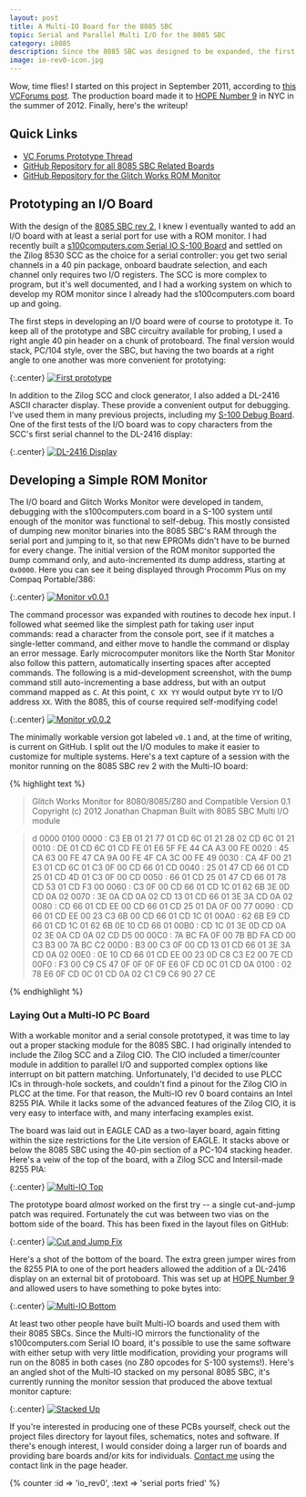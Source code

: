 ```yaml
---
layout: post
title: A Multi-IO Board for the 8085 SBC
topic: Serial and Parallel Multi I/O for the 8085 SBC
category: i8085
description: Since the 8085 SBC was designed to be expanded, the first step was in building an I/O board. This board includes an Intel 8255 PIA for parallel I/O and Zilog 8530 SCC for dual serial channels. With the Glitch Works Monitor, it provides a basic, usable 8085 system.
image: io-rev0-icon.jpg
---
```


Wow, time flies! I started on this project in September 2011, according to [this VCForums post](http://www.vcfed.org/forum/showthread.php?27202-8085-SBC-Monitor-It-Begins!). The production board made it to [HOPE Number 9](http://www.hopenumbernine.net/) in NYC in the summer of 2012. Finally, here's the writeup!

## Quick Links

* [VC Forums Prototype Thread](http://www.vcfed.org/forum/showthread.php?27202-8085-SBC-Monitor-It-Begins!)
* [GitHub Repository for all 8085 SBC Related Boards](https://github.com/glitchwrks/8085_sbc)
* [GitHub Repository for the Glitch Works ROM Monitor](https://github.com/chapmajs/glitchworks_monitor)

## Prototyping an I/O Board

With the design of the [8085 SBC rev 2](/2011/10/29/sbc-rev-2), I knew I eventually wanted to add an I/O board with at least a serial port for use with a ROM monitor. I had recently built a [s100computers.com Serial IO S-100 Board](http://www.s100computers.com/My%20System%20Pages/Serial%20IO%20Board/Serial%20IO%20Board.htm) and settled on the Zilog 8530 SCC as the choice for a serial controller: you get two serial channels in a 40 pin package, onboard baudrate selection, and each channel only requires two I/O registers. The SCC is more complex to program, but it's well documented, and I had a working system on which to develop my ROM monitor since I already had the s100computers.com board up and going.

The first steps in developing an I/O board were of course to prototype it. To keep all of the prototype and SBC circuitry available for probing, I used a right angle 40 pin header on a chunk of protoboard. The final version would stack, PC/104 style, over the SBC, but having the two boards at a right angle to one another was more convenient for prototying:

{:.center}
[![First prototype](/images/8085/io_rev0/scaled/prototype.jpg)](/images/8085/io_rev0/prototype.jpg)

In addition to the Zilog SCC and clock generator, I also added a DL-2416 ASCII character display. These provide a convenient output for debugging. I've used them in many previous projects, including my [S-100 Debug Board](/2011/09/01/debug-board). One of the first tests of the I/O board was to copy characters from the SCC's first serial channel to the DL-2416 display:

{:.center}
[![DL-2416 Display](/images/8085/io_rev0/scaled/8085output.jpg)](/images/8085/io_rev0/8085output.jpg)

## Developing a Simple ROM Monitor

The I/O board and Glitch Works Monitor were developed in tandem, debugging with the s100computers.com board in a S-100 system until enough of the monitor was functional to self-debug. This mostly consisted of dumping new monitor binaries into the 8085 SBC's RAM through the serial port and jumping to it, so that new EPROMs didn't have to be burned for every change. The initial version of the ROM monitor supported the `D`ump command only, and auto-incremented its dump address, starting at `0x0000`. Here you can see it being displayed through Procomm Plus on my Compaq Portable/386:

{:.center}
[![Monitor v0.0.1](/images/8085/io_rev0/scaled/monitor.jpg)](/images/8085/io_rev0/monitor.jpg)

The command processor was expanded with routines to decode hex input. I followed what seemed like the simplest path for taking user input commands: read a character from the console port, see if it matches a single-letter command, and either move to handle the command or display an error message. Early microcomputer monitors like the North Star Monitor also follow this pattern, automatically inserting spaces after accepted commands. The following is a mid-development screenshot, with the `D`ump command still auto-incrementing a base address, but with an output command mapped as `C`. At this point, `C XX YY` would output byte `YY` to I/O address `XX`. With the 8085, this of course required self-modifying code!

{:.center}
[![Monitor v0.0.2](/images/8085/io_rev0/scaled/monitor2.jpg)](/images/8085/io_rev0/monitor2.jpg)

The minimally workable version got labeled `v0.1` and, at the time of writing, is current on GitHub. I split out the I/O modules to make it easier to customize for multiple systems. Here's a text capture of a session with the monitor running on the 8085 SBC rev 2 with the Multi-IO board:

{% highlight text %}
>Glitch Works Monitor for 8080/8085/Z80 and Compatible
Version 0.1 Copyright (c) 2012 Jonathan Chapman
Built with 8085 SBC Multi I/O module

>d 0000 0100
0000 : C3 EB 01 21 77 01 CD 6C 01 21 28 02 CD 6C 01 21
0010 : DE 01 CD 6C 01 CD FE 01 E6 5F FE 44 CA A3 00 FE
0020 : 45 CA 63 00 FE 47 CA 9A 00 FE 4F CA 3C 00 FE 49
0030 : CA 4F 00 21 E3 01 CD 6C 01 C3 0F 00 CD 66 01 CD
0040 : 25 01 47 CD 66 01 CD 25 01 CD 4D 01 C3 0F 00 CD
0050 : 66 01 CD 25 01 47 CD 66 01 78 CD 53 01 CD F3 00
0060 : C3 0F 00 CD 66 01 CD 1C 01 62 6B 3E 0D CD 0A 02
0070 : 3E 0A CD 0A 02 CD 13 01 CD 66 01 3E 3A CD 0A 02
0080 : CD 66 01 CD EE 00 CD 66 01 CD 25 01 DA 0F 00 77
0090 : CD 66 01 CD EE 00 23 C3 6B 00 CD 66 01 CD 1C 01
00A0 : 62 6B E9 CD 66 01 CD 1C 01 62 6B 0E 10 CD 66 01
00B0 : CD 1C 01 3E 0D CD 0A 02 3E 0A CD 0A 02 CD D5 00
00C0 : 7A BC FA 0F 00 7B BD FA CD 00 C3 B3 00 7A BC C2
00D0 : B3 00 C3 0F 00 CD 13 01 CD 66 01 3E 3A CD 0A 02
00E0 : 0E 10 CD 66 01 CD EE 00 23 0D C8 C3 E2 00 7E CD
00F0 : F3 00 C9 C5 47 0F 0F 0F 0F E6 0F CD 0C 01 CD 0A
0100 : 02 78 E6 0F CD 0C 01 CD 0A 02 C1 C9 C6 90 27 CE

>
{% endhighlight %}

### Laying Out a Multi-IO PC Board

With a workable monitor and a serial console prototyped, it was time to lay out a proper stacking module for the 8085 SBC. I had originally intended to include the Zilog SCC and a Zilog CIO. The CIO included a timer/counter module in addition to parallel I/O and supported complex options like interrupt on bit pattern matching. Unfortunately, I'd decided to use PLCC ICs in through-hole sockets, and couldn't find a pinout for the Zilog CIO in PLCC at the time. For that reason, the Multi-IO rev 0 board contains an Intel 8255 PIA. While it lacks some of the advanced features of the Zilog CIO, it is very easy to interface with, and many interfacing examples exist.

The board was laid out in EAGLE CAD as a two-layer board, again fitting within the size restrictions for the Lite version of EAGLE. It stacks above or below the 8085 SBC using the 40-pin section of a PC-104 stacking header. Here's a veiw of the top of the board, with a Zilog SCC and Intersil-made 8255 PIA:

{:.center}
[![Multi-IO Top](/images/8085/io_rev0/scaled/top.jpg)](/images/8085/io_rev0/top.jpg)

The prototype board *almost* worked on the first try -- a single cut-and-jump patch was required. Fortunately the cut was between two vias on the bottom side of the board. This has been fixed in the layout files on GitHub:

{:.center}
[![Cut and Jump Fix](/images/8085/io_rev0/scaled/jumper_fix.jpg)](/images/8085/io_rev0/jumper_fix.jpg)

Here's a shot of the bottom of the board. The extra green jumper wires from the 8255 PIA to one of the port headers allowed the addition of a DL-2416 display on an external bit of protoboard. This was set up at [HOPE Number 9](http://www.hopenumbernine.net/) and allowed users to have something to poke bytes into:

{:.center}
[![Multi-IO Bottom](/images/8085/io_rev0/scaled/bottom.jpg)](/images/8085/io_rev0/bottom.jpg)

At least two other people have built Multi-IO boards and used them with their 8085 SBCs. Since the Multi-IO mirrors the functionality of the s100computers.com Serial IO board, it's possible to use the same software with either setup with very little modification, providing your programs will run on the 8085 in both cases (no Z80 opcodes for S-100 systems!). Here's an angled shot of the Multi-IO stacked on my personal 8085 SBC, it's currently running the monitor session that produced the above textual monitor capture:

{:.center}
[![Stacked Up](/images/8085/io_rev0/scaled/set_up.jpg)](/images/8085/io_rev0/set_up.jpg)

If you're interested in producing one of these PCBs yourself, check out the project files directory for layout files, schematics, notes and software. If there's enough interest, I would consider doing a larger run of boards and providing bare boards and/or kits for individuals. [Contact me](https://services.theglitchworks.net/ng/messages/new) using the contact link in the page header.

{% counter :id => 'io_rev0', :text => 'serial ports fried' %}
